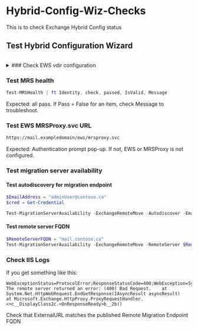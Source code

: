 # Hybrid-Config-Wiz-Checks
This is to check Exchange Hybrid Config status

## Test Hybrid Configuration Wizard

```powershell
```

<details>
<summary>
### Check EWS vdir configuration
</summary>

```powershell
Get-WebServicesVirtualDirectory -ADPropertiesOnly |ft ExternalAuthenticationMethods,InternalURL, Externalurl,MRSproxyEnabled,Server
```

Expected: External URL matches published fqdn for migration endpoint, and potentially, ExternalURL should match InternalURL

</details>

### Test MRS health

```powershell
Test-MRSHealth | ft Identity, check, passed, IsValid, Message
```

Expected: all pass. If Pass = False for an item, check Message to troubleshoot.

### Test EWS MRSProxy.svc URL

```html
https://mail.exampledomain/ews/mrsproxy.svc
```

Expected: Authentication prompt pop-up. If not, EWS or MRSProxy is not configured.

### Test migration server availability

#### Test autodiscovery for migration endpoint

```powershell
$EmailAddress = "adminUser@contoso.ca"
$cred = Get-Credential

Test-MigrationServerAvailability -ExchangeRemoteMove -Autodiscover -EmailAddress $EmailAddress -Credentials $Cred
```

#### Test remote server FQDN

```powershell
$RemoteServerFQDN = "mail.contoso.ca"
Test-MigrationServerAvailability -ExchangeRemoteMove -RemoteServer $RemoteServerFQDN -Credentials(Get-Credential)
```

### Check IIS Logs

If you get something like this:

```output
WebExceptionStatus=ProtocolError;ResponseStatusCode=400;WebException=System.Net.WebException: The remote server returned an error: (400) Bad Request.    at System.Net.HttpWebRequest.EndGetResponse(IAsyncResult asyncResult)    at Microsoft.Exchange.HttpProxy.ProxyRequestHandler.<>c__DisplayClass2c.<OnResponseReady>b__2b()
```

Check that ExternalURL matches the published Remote Migration Endpoint FQDN

